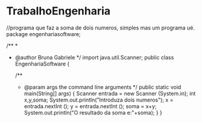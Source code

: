 # TrabalhoEngenharia
//programa que faz a soma de dois numeros, simples mas um programa ué.
package engenhariasoftware;

/**
 *
 * @author Bruna Gabriele
 */
import java.util.Scanner;
public class EngenhariaSoftware {

    /**
     * @param args the command line arguments
     */
    public static void main(String[] args) {
    Scanner entrada = new Scanner (System.in);
int x,y,soma;
System.out.println("Introduza dois numeros");
x = entrada.nextInt ();
y  = entrada.nextInt ();
soma = x+y;
System.out.println("O resultado da soma e:"+soma);
}
}
